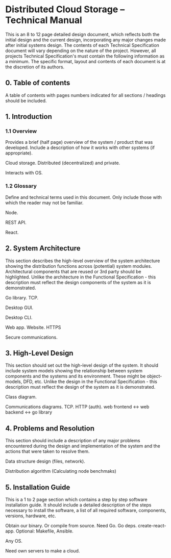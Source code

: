 # Distributed Cloud Storage – Technical Manual
This is an 8 to 12 page detailed design document, which reflects both the initial design and the current design, incorporating any major changes made after initial systems design. The contents of each Technical Specification document will vary depending on the nature of the project. However, all projects Technical Specification's must contain the following information as a minimum. The specific format, layout and contents of each document is at the discretion of its authors.

## 0. Table of contents
A table of contents with pages numbers indicated for all sections / headings should be included.

## 1. Introduction

### 1.1 Overview
Provides a brief (half page) overview of the system / product that was developed. Include a description of how it works with other systems (if appropriate).

Cloud storage. Distributed (decentralized) and private.

Interacts with OS.


### 1.2 Glossary
Define and technical terms used in this document. Only include those with which the reader may not be familiar.

Node.

REST API.

React.

## 2. System Architecture
This section describes the high-level overview of the system architecture showing the distribution functions across (potential) system modules. Architectural components that are reused or 3rd party should be highlighted. Unlike the architecture in the Functional Specification - this description must reflect the design components of the system as it is demonstrated.

Go library. TCP.

Desktop GUI.

Desktop CLI.

Web app. Website. HTTPS

Secure communications.

## 3. High-Level Design
This section should set out the high-level design of the system. It should include system models showing the relationship between system components and the systems and its environment. These might be object-models, DFD, etc. Unlike the design in the Functional Specification - this description must reflect the design of the system as it is demonstrated.

Class diagram.

Communications diagrams. TCP. HTTP (auth).
web frontend <-> web backend <-> go library


## 4. Problems and Resolution
This section should include a description of any major problems encountered during the design and implementation of the system and the actions that were taken to resolve them.

Data structure design (files, network).

Distribution algorithm (Calculating node benchmaks)

## 5. Installation Guide
This is a 1 to 2 page section which contains a step by step software installation guide. It should include a detailed description of the steps necessary to install the software, a list of all required software, components, versions, hardware, etc.

Obtain our binary.
Or compile from source.
Need Go. Go deps.
create-react-app.
Optional: Makefile, Ansible.

Any OS.

Need own servers to make a cloud.
